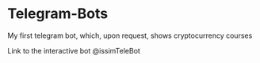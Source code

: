 # Telegram-Bots
My first telegram bot, which, upon request, shows cryptocurrency courses

Link to the interactive bot @issimTeleBot
